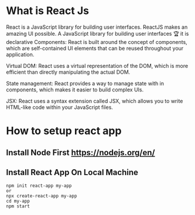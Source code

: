 # What is React Js
React is a JavaScript library for building user interfaces. ReactJS makes an amazing UI possible. 
A JavaScript library for building user interfaces 🏆 it is declarative
Components: React is built around the concept of components, which are self-contained UI elements that can be reused throughout your application.

Virtual DOM: React uses a virtual representation of the DOM, which is more efficient than directly manipulating the actual DOM.

State management: React provides a way to manage state with in components, which makes it easier to build complex UIs.

JSX: React uses a syntax extension called JSX, which allows you to write HTML-like code within your JavaScript files.

# How to setup react app
## Install Node First https://nodejs.org/en/
## Install React App On Local Machine

```
npm init react-app my-app
or 
npx create-react-app my-app
cd my-app
npm start
```
